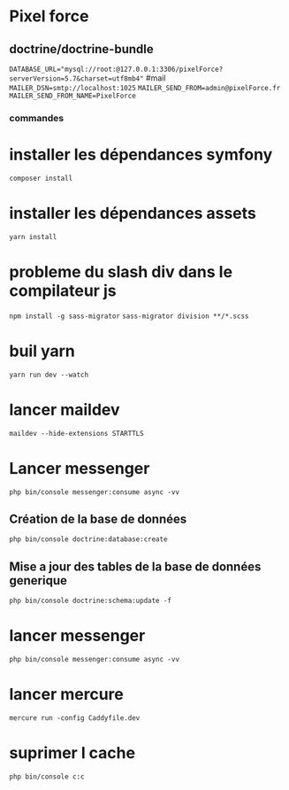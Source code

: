 # Pixel force
## doctrine/doctrine-bundle
```DATABASE_URL="mysql://root:@127.0.0.1:3306/pixelForce?serverVersion=5.7&charset=utf8mb4"```
#mail
```MAILER_DSN=smtp://localhost:1025```
```MAILER_SEND_FROM=admin@pixelForce.fr```
```MAILER_SEND_FROM_NAME=PixelForce```

### commandes

# installer les dépendances symfony
```composer install```
# installer les dépendances assets
```yarn install```
# probleme du slash div dans le compilateur js
```npm install -g sass-migrator```
```sass-migrator division **/*.scss```
# buil yarn
```yarn run dev --watch```
# lancer maildev
```maildev --hide-extensions STARTTLS```
# Lancer messenger
```php bin/console messenger:consume async -vv```
## Création de la base de données 
```php bin/console doctrine:database:create```
## Mise a jour des tables de la base de données generique
```php bin/console doctrine:schema:update -f```
# lancer messenger
```php bin/console messenger:consume async -vv```
# lancer mercure
```mercure run -config Caddyfile.dev```
# suprimer l cache
```php bin/console c:c```

